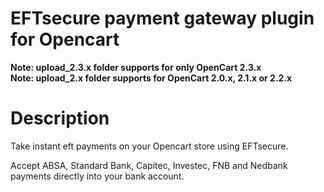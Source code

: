 # EFTsecure payment gateway plugin for Opencart
<strong>Note: upload_2.3.x folder supports for only OpenCart 2.3.x</strong><br>
<strong>Note: upload_2.x folder supports for OpenCart 2.0.x, 2.1.x or 2.2.x</strong>

# Description
Take instant eft payments on your Opencart store using EFTsecure.

Accept ABSA, Standard Bank, Capitec, Investec, FNB and Nedbank payments directly into your bank account.
